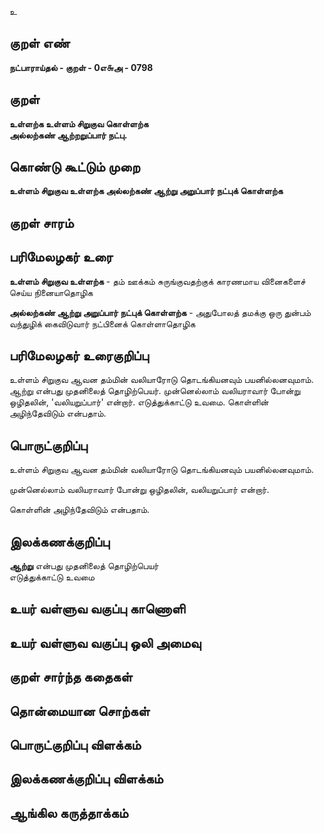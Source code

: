 உ

## குறள் எண் 

**நட்பாராய்தல் - குறள் - 0எ௬அ - 0798**

## குறள் 

**உள்ளற்க உள்ளம் சிறுகுவ கொள்ளற்க  
அல்லற்கண் ஆற்றறுப்பார் நட்பு.**

## கொண்டு கூட்டும் முறை

**உள்ளம் சிறுகுவ உள்ளற்க அல்லற்கண் ஆற்று அறுப்பார் நட்புக் கொள்ளற்க**

## குறள் சாரம் 


## பரிமேலழகர் உரை

**உள்ளம் சிறுகுவ உள்ளற்க** - தம் ஊக்கம் சுருங்குவதற்குக் காரணமாய வினைகளைச் செய்ய நினையாதொழிக 

**அல்லற்கண் ஆற்று அறுப்பார் நட்புக் கொள்ளற்க** - அதுபோலத் தமக்கு ஒரு துன்பம் வந்துழிக் கைவிடுவார் நட்பினைக் கொள்ளாதொழிக 

## பரிமேலழகர் உரைகுறிப்பு   

உள்ளம் சிறுகுவ ஆவன தம்மின் வலியாரோடு தொடங்கியனவும் பயனில்லனவுமாம். ஆற்று என்பது முதனிலைத் தொழிற்பெயர். முன்னெல்லாம் வலியராவார் போன்று ஒழிதலின், 'வலியறுப்பார்' என்றார். எடுத்துக்காட்டு உவமை. கொள்ளின் அழிந்தேவிடும் என்பதாம்.

## பொருட்குறிப்பு 

உள்ளம் சிறுகுவ ஆவன தம்மின் வலியாரோடு தொடங்கியனவும் பயனில்லனவுமாம்.

முன்னெல்லாம் வலியராவார் போன்று ஒழிதலின், வலியறுப்பார் என்றார். 

கொள்ளின் அழிந்தேவிடும் என்பதாம்.

## இலக்கணக்குறிப்பு  

**ஆற்று** என்பது முதனிலைத் தொழிற்பெயர்  
எடுத்துக்காட்டு உவமை 

## உயர் வள்ளுவ வகுப்பு காணொளி


## உயர் வள்ளுவ வகுப்பு ஒலி அமைவு 

 
## குறள் சார்ந்த கதைகள் 


## தொன்மையான சொற்கள்


## பொருட்குறிப்பு விளக்கம்


## இலக்கணக்குறிப்பு விளக்கம்


## ஆங்கில கருத்தாக்கம் 


